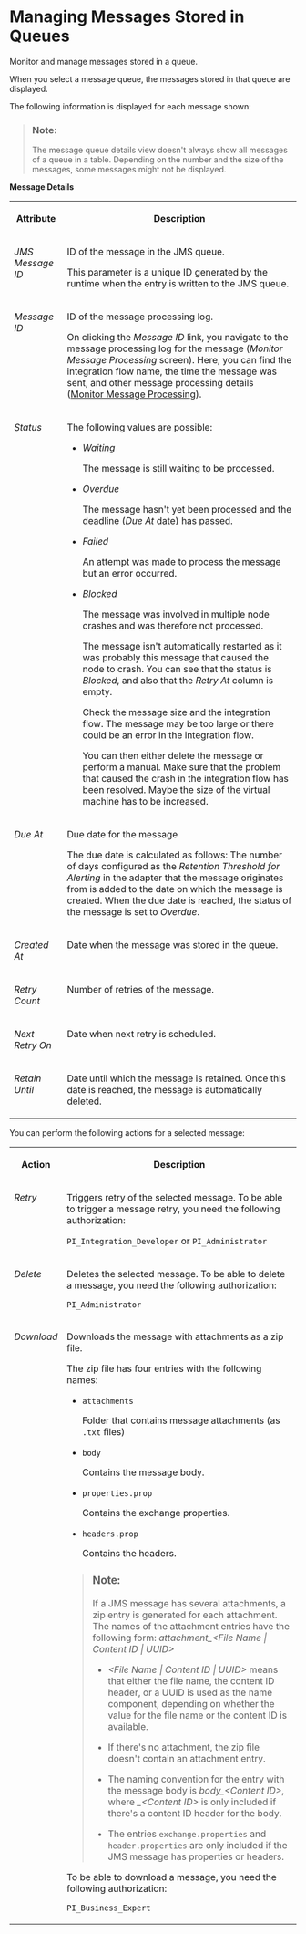 <!-- loio6733197ae44949c286723ab463a5c141 -->

# Managing Messages Stored in Queues

Monitor and manage messages stored in a queue.



When you select a message queue, the messages stored in that queue are displayed.

The following information is displayed for each message shown:

> ### Note:  
> The message queue details view doesn't always show all messages of a queue in a table. Depending on the number and the size of the messages, some messages might not be displayed.

**Message Details**


<table>
<tr>
<th valign="top">

Attribute

</th>
<th valign="top">

Description

</th>
</tr>
<tr>
<td valign="top">

*JMS Message ID* 

</td>
<td valign="top">

ID of the message in the JMS queue.

This parameter is a unique ID generated by the runtime when the entry is written to the JMS queue.

</td>
</tr>
<tr>
<td valign="top">

*Message ID* 

</td>
<td valign="top">

ID of the message processing log.

On clicking the *Message ID* link, you navigate to the message processing log for the message \(*Monitor Message Processing* screen\). Here, you can find the integration flow name, the time the message was sent, and other message processing details \([Monitor Message Processing](monitor-message-processing-314df3f.md)\).

</td>
</tr>
<tr>
<td valign="top">

*Status* 

</td>
<td valign="top">

The following values are possible:

-   *Waiting*

    The message is still waiting to be processed.

-   *Overdue*

    The message hasn't yet been processed and the deadline \(*Due At* date\) has passed.

-   *Failed*

    An attempt was made to process the message but an error occurred.

-   *Blocked*

    The message was involved in multiple node crashes and was therefore not processed.

    The message isn't automatically restarted as it was probably this message that caused the node to crash. You can see that the status is *Blocked*, and also that the *Retry At* column is empty.

    Check the message size and the integration flow. The message may be too large or there could be an error in the integration flow.

    You can then either delete the message or perform a manual. Make sure that the problem that caused the crash in the integration flow has been resolved. Maybe the size of the virtual machine has to be increased.




</td>
</tr>
<tr>
<td valign="top">

*Due At* 

</td>
<td valign="top">

Due date for the message

The due date is calculated as follows: The number of days configured as the *Retention Threshold for Alerting* in the adapter that the message originates from is added to the date on which the message is created. When the due date is reached, the status of the message is set to *Overdue*.

</td>
</tr>
<tr>
<td valign="top">

*Created At* 

</td>
<td valign="top">

Date when the message was stored in the queue.

</td>
</tr>
<tr>
<td valign="top">

*Retry Count* 

</td>
<td valign="top">

Number of retries of the message.

</td>
</tr>
<tr>
<td valign="top">

*Next Retry On* 

</td>
<td valign="top">

Date when next retry is scheduled.

</td>
</tr>
<tr>
<td valign="top">

*Retain Until* 

</td>
<td valign="top">

Date until which the message is retained. Once this date is reached, the message is automatically deleted.

</td>
</tr>
</table>

You can perform the following actions for a selected message:


<table>
<tr>
<th valign="top">

Action

</th>
<th valign="top">

Description

</th>
</tr>
<tr>
<td valign="top">

*Retry* 

</td>
<td valign="top">

Triggers retry of the selected message. To be able to trigger a message retry, you need the following authorization:

`PI_Integration_Developer` or `PI_Administrator` 

</td>
</tr>
<tr>
<td valign="top">

*Delete* 

</td>
<td valign="top">

Deletes the selected message. To be able to delete a message, you need the following authorization:

`PI_Administrator` 

</td>
</tr>
<tr>
<td valign="top">

*Download* 

</td>
<td valign="top">

Downloads the message with attachments as a zip file.

The zip file has four entries with the following names:

-   `attachments`

    Folder that contains message attachments \(as `.txt` files\)

-   `body`

    Contains the message body.

-   `properties.prop`

    Contains the exchange properties.

-   `headers.prop`

    Contains the headers.


> ### Note:  
> If a JMS message has several attachments, a zip entry is generated for each attachment. The names of the attachment entries have the following form: *attachment\_<File Name | Content ID | UUID\>* 
> 
> -   *<File Name | Content ID | UUID\>* means that either the file name, the content ID header, or a UUID is used as the name component, depending on whether the value for the file name or the content ID is available.
> 
> -   If there's no attachment, the zip file doesn't contain an attachment entry.
> 
> -   The naming convention for the entry with the message body is *body\_<Content ID\>*, where *\_<Content ID\>* is only included if there's a content ID header for the body.
> 
> -   The entries `exchange.properties` and `header.properties` are only included if the JMS message has properties or headers.

To be able to download a message, you need the following authorization:

`PI_Business_Expert` 

</td>
</tr>
</table>

